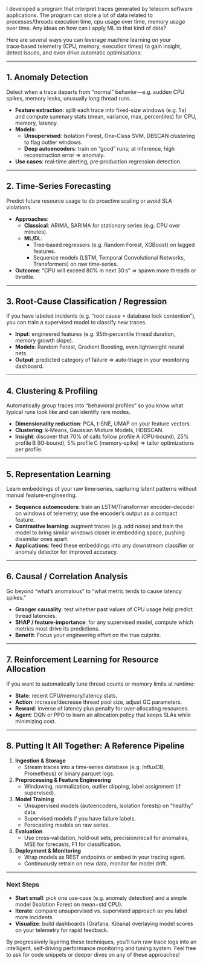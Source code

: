 I developed a program that interpret traces generated by telecom software applications. The program can store a lot of data related to processes/threads execution time, cpu usage over time, memory usage over time. Any ideas on how can I apply ML to that kind of data?

Here are several ways you can leverage machine learning on your trace‑based telemetry (CPU, memory, execution times) to gain insight, detect issues, and even drive automatic optimisations:

---

## 1. Anomaly Detection  
Detect when a trace departs from “normal” behavior—e.g. sudden CPU spikes, memory leaks, unusually long thread runs.  
- **Feature extraction**: split each trace into fixed-size windows (e.g. 1 s) and compute summary stats (mean, variance, max, percentiles) for CPU, memory, latency.  
- **Models**:  
  - **Unsupervised**: Isolation Forest, One‑Class SVM, DBSCAN clustering to flag outlier windows.  
  - **Deep autoencoders**: train on “good” runs; at inference, high reconstruction error ⇒ anomaly.  
- **Use cases**: real‑time alerting, pre‑production regression detection.

---

## 2. Time‑Series Forecasting  
Predict future resource usage to do proactive scaling or avoid SLA violations.  
- **Approaches**:  
  - **Classical**: ARIMA, SARIMA for stationary series (e.g. CPU over minutes).  
  - **ML/DL**:  
    - Tree‑based regressors (e.g. Random Forest, XGBoost) on lagged features.  
    - Sequence models (LSTM, Temporal Convolutional Networks, Transformers) on raw time‑series.  
- **Outcome**: “CPU will exceed 80% in next 30 s” ⇒ spawn more threads or throttle.

---

## 3. Root‑Cause Classification / Regression  
If you have labeled incidents (e.g. “root cause = database lock contention”), you can train a supervised model to classify new traces.  
- **Input**: engineered features (e.g. 95th‑percentile thread duration, memory growth slope).  
- **Models**: Random Forest, Gradient Boosting, even lightweight neural nets.  
- **Output**: predicted category of failure ⇒ auto‑triage in your monitoring dashboard.

---

## 4. Clustering & Profiling  
Automatically group traces into “behavioral profiles” so you know what typical runs look like and can identify rare modes.  
- **Dimensionality reduction**: PCA, t‑SNE, UMAP on your feature vectors.  
- **Clustering**: k‑Means, Gaussian Mixture Models, HDBSCAN.  
- **Insight**: discover that 70% of calls follow profile A (CPU‑bound), 25% profile B (IO‑bound), 5% profile C (memory‑spike) ⇒ tailor optimizations per profile.

---

## 5. Representation Learning  
Learn embeddings of your raw time‑series, capturing latent patterns without manual feature‑engineering.  
- **Sequence autoencoders**: train an LSTM/Transformer encoder–decoder on windows of telemetry; use the encoder’s output as a compact feature.  
- **Contrastive learning**: augment traces (e.g. add noise) and train the model to bring similar windows closer in embedding space, pushing dissimilar ones apart.  
- **Applications**: feed these embeddings into any downstream classifier or anomaly detector for improved accuracy.

---

## 6. Causal / Correlation Analysis  
Go beyond “what’s anomalous” to “what metric tends to cause latency spikes.”  
- **Granger causality**: test whether past values of CPU usage help predict thread latencies.  
- **SHAP / feature‑importance**: for any supervised model, compute which metrics most drive its predictions.  
- **Benefit**: Focus your engineering effort on the true culprits.

---

## 7. Reinforcement Learning for Resource Allocation  
If you want to automatically tune thread counts or memory limits at runtime:  
- **State**: recent CPU/memory/latency stats.  
- **Action**: increase/decrease thread pool size, adjust GC parameters.  
- **Reward**: inverse of latency plus penalty for over‑allocating resources.  
- **Agent**: DQN or PPO to learn an allocation policy that keeps SLAs while minimizing cost.

---

## 8. Putting It All Together: A Reference Pipeline  
1. **Ingestion & Storage**  
   - Stream traces into a time‑series database (e.g. InfluxDB, Prometheus) or binary parquet logs.  
2. **Preprocessing & Feature Engineering**  
   - Windowing, normalization, outlier clipping, label assignment (if supervised).  
3. **Model Training**  
   - Unsupervised models (autoencoders, isolation forests) on “healthy” data.  
   - Supervised models if you have failure labels.  
   - Forecasting models on raw series.  
4. **Evaluation**  
   - Use cross‑validation, hold‑out sets, precision/recall for anomalies, MSE for forecasts, F1 for classification.  
5. **Deployment & Monitoring**  
   - Wrap models as REST endpoints or embed in your tracing agent.  
   - Continuously retrain on new data, monitor for model drift.

---

### Next Steps
- **Start small**: pick one use‑case (e.g. anomaly detection) and a simple model (Isolation Forest on mean+std CPU).  
- **Iterate**: compare unsupervised vs. supervised approach as you label more incidents.  
- **Visualize**: build dashboards (Grafana, Kibana) overlaying model scores on your telemetry for rapid feedback.

By progressively layering these techniques, you’ll turn raw trace logs into an intelligent, self‑driving performance monitoring and tuning system. Feel free to ask for code snippets or deeper dives on any of these approaches!